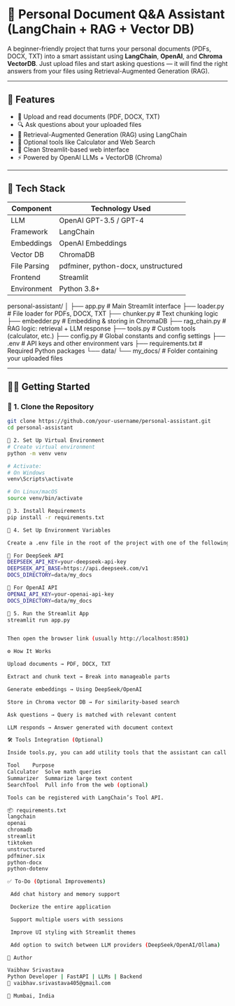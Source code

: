 # 🧠 Personal Document Q&A Assistant (LangChain + RAG + Vector DB)

A beginner-friendly project that turns your personal documents (PDFs, DOCX, TXT) into a smart assistant using **LangChain**, **OpenAI**, and **Chroma VectorDB**. Just upload files and start asking questions — it will find the right answers from your files using Retrieval-Augmented Generation (RAG).

---

## 🚀 Features

- 📄 Upload and read documents (PDF, DOCX, TXT)
- 🔍 Ask questions about your uploaded files
- 🧠 Retrieval-Augmented Generation (RAG) using LangChain
- 🔧 Optional tools like Calculator and Web Search
- 💬 Clean Streamlit-based web interface
- ⚡ Powered by OpenAI LLMs + VectorDB (Chroma)

---

## 🧰 Tech Stack

| Component     | Technology Used           |
|---------------|----------------------------|
| LLM           | OpenAI GPT-3.5 / GPT-4     |
| Framework     | LangChain                  |
| Embeddings    | OpenAI Embeddings          |
| Vector DB     | ChromaDB                   |
| File Parsing  | pdfminer, python-docx, unstructured |
| Frontend      | Streamlit                  |
| Environment   | Python 3.8+                |

personal-assistant/
│
├── app.py # Main Streamlit interface
├── loader.py # File loader for PDFs, DOCX, TXT
├── chunker.py # Text chunking logic
├── embedder.py # Embedding & storing in ChromaDB
├── rag_chain.py # RAG logic: retrieval + LLM response
├── tools.py # Custom tools (calculator, etc.)
├── config.py # Global constants and config settings
├── .env # API keys and other environment vars
├── requirements.txt # Required Python packages
└── data/
└── my_docs/ # Folder containing your uploaded files


---

## 🧑‍💻 Getting Started

### 🔹 1. Clone the Repository

```bash
git clone https://github.com/your-username/personal-assistant.git
cd personal-assistant

🔹 2. Set Up Virtual Environment
# Create virtual environment
python -m venv venv

# Activate:
# On Windows
venv\Scripts\activate

# On Linux/macOS
source venv/bin/activate

🔹 3. Install Requirements
pip install -r requirements.txt

🔹 4. Set Up Environment Variables

Create a .env file in the root of the project with one of the following structures:

🧠 For DeepSeek API
DEEPSEEK_API_KEY=your-deepseek-api-key
DEEPSEEK_API_BASE=https://api.deepseek.com/v1
DOCS_DIRECTORY=data/my_docs

🤖 For OpenAI API
OPENAI_API_KEY=your-openai-api-key
DOCS_DIRECTORY=data/my_docs

🔹 5. Run the Streamlit App
streamlit run app.py


Then open the browser link (usually http://localhost:8501)

⚙️ How It Works

Upload documents → PDF, DOCX, TXT

Extract and chunk text → Break into manageable parts

Generate embeddings → Using DeepSeek/OpenAI

Store in Chroma vector DB → For similarity-based search

Ask questions → Query is matched with relevant content

LLM responds → Answer generated with document context

🛠 Tools Integration (Optional)

Inside tools.py, you can add utility tools that the assistant can call when needed:

Tool	Purpose
Calculator	Solve math queries
Summarizer	Summarize large text content
SearchTool	Pull info from the web (optional)

Tools can be registered with LangChain’s Tool API.

📦 requirements.txt
langchain
openai
chromadb
streamlit
tiktoken
unstructured
pdfminer.six
python-docx
python-dotenv

✅ To-Do (Optional Improvements)

 Add chat history and memory support

 Dockerize the entire application

 Support multiple users with sessions

 Improve UI styling with Streamlit themes

 Add option to switch between LLM providers (DeepSeek/OpenAI/Ollama)

🧑 Author

Vaibhav Srivastava
Python Developer | FastAPI | LLMs | Backend
📧 vaibhav.srivastava405@gmail.com

📍 Mumbai, India
